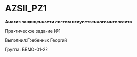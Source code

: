 # AZSII_PZ1
**Анализ защищенности систем искусственного интеллекта**

Практическое задание №1 

Выполнил:Гребенник Георгий 

Группа: ББМО-01-22
